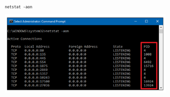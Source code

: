 ```shell
netstat -aon
```

![image-20200410091104880](windows-view-port-pid.assets/image-20200410091104880.png)